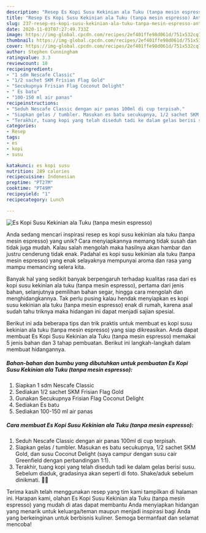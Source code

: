```yaml
---
description: "Resep Es Kopi Susu Kekinian ala Tuku (tanpa mesin espresso) Anti Gagal"
title: "Resep Es Kopi Susu Kekinian ala Tuku (tanpa mesin espresso) Anti Gagal"
slug: 237-resep-es-kopi-susu-kekinian-ala-tuku-tanpa-mesin-espresso-anti-gagal
date: 2020-11-03T07:27:49.733Z
image: https://img-global.cpcdn.com/recipes/2ef401ffe98d061d/751x532cq70/es-kopi-susu-kekinian-ala-tuku-tanpa-mesin-espresso-foto-resep-utama.jpg
thumbnail: https://img-global.cpcdn.com/recipes/2ef401ffe98d061d/751x532cq70/es-kopi-susu-kekinian-ala-tuku-tanpa-mesin-espresso-foto-resep-utama.jpg
cover: https://img-global.cpcdn.com/recipes/2ef401ffe98d061d/751x532cq70/es-kopi-susu-kekinian-ala-tuku-tanpa-mesin-espresso-foto-resep-utama.jpg
author: Stephen Cunningham
ratingvalue: 3.3
reviewcount: 10
recipeingredient:
- "1 sdm Nescafe Classic"
- "1/2 sachet SKM Frisian Flag Gold"
- "Secukupnya Frisian Flag Coconut Delight"
- " Es batu"
- "100-150 ml air panas"
recipeinstructions:
- "Seduh Nescafe Classic dengan air panas 100ml di cup terpisah."
- "Siapkan gelas / tumbler. Masukan es batu secukupnya, 1/2 sachet SKM Gold, dan susu Coconut Delight (saya campur dengan susu cair Greenfield dengan perbandingan 1:1)."
- "Terakhir, tuang kopi yang telah diseduh tadi ke dalam gelas berisi susu. Sebelum diaduk, gradasinya akan seperti di foto. Shake/aduk sebelum dinikmati. 🙌🏻"
categories:
- Resep
tags:
- es
- kopi
- susu

katakunci: es kopi susu 
nutrition: 289 calories
recipecuisine: Indonesian
preptime: "PT27M"
cooktime: "PT49M"
recipeyield: "1"
recipecategory: Lunch

---
```



![Es Kopi Susu Kekinian ala Tuku (tanpa mesin espresso)](https://img-global.cpcdn.com/recipes/2ef401ffe98d061d/751x532cq70/es-kopi-susu-kekinian-ala-tuku-tanpa-mesin-espresso-foto-resep-utama.jpg)

Anda sedang mencari inspirasi resep es kopi susu kekinian ala tuku (tanpa mesin espresso) yang unik? Cara menyiapkannya memang tidak susah dan tidak juga mudah. Kalau salah mengolah maka hasilnya akan hambar dan justru cenderung tidak enak. Padahal es kopi susu kekinian ala tuku (tanpa mesin espresso) yang enak selayaknya mempunyai aroma dan rasa yang mampu memancing selera kita.

Banyak hal yang sedikit banyak berpengaruh terhadap kualitas rasa dari es kopi susu kekinian ala tuku (tanpa mesin espresso), pertama dari jenis bahan, selanjutnya pemilihan bahan segar, hingga cara mengolah dan menghidangkannya. Tak perlu pusing kalau hendak menyiapkan es kopi susu kekinian ala tuku (tanpa mesin espresso) enak di rumah, karena asal sudah tahu triknya maka hidangan ini dapat menjadi sajian spesial.




Berikut ini ada beberapa tips dan trik praktis untuk membuat es kopi susu kekinian ala tuku (tanpa mesin espresso) yang siap dikreasikan. Anda dapat membuat Es Kopi Susu Kekinian ala Tuku (tanpa mesin espresso) memakai 5 jenis bahan dan 3 tahap pembuatan. Berikut ini langkah-langkah dalam membuat hidangannya.

<!--inarticleads1-->

##### Bahan-bahan dan bumbu yang dibutuhkan untuk pembuatan Es Kopi Susu Kekinian ala Tuku (tanpa mesin espresso):

1. Siapkan 1 sdm Nescafe Classic
1. Sediakan 1/2 sachet SKM Frisian Flag Gold
1. Gunakan Secukupnya Frisian Flag Coconut Delight
1. Sediakan  Es batu
1. Sediakan 100-150 ml air panas




<!--inarticleads2-->

##### Cara membuat Es Kopi Susu Kekinian ala Tuku (tanpa mesin espresso):

1. Seduh Nescafe Classic dengan air panas 100ml di cup terpisah.
1. Siapkan gelas / tumbler. Masukan es batu secukupnya, 1/2 sachet SKM Gold, dan susu Coconut Delight (saya campur dengan susu cair Greenfield dengan perbandingan 1:1).
1. Terakhir, tuang kopi yang telah diseduh tadi ke dalam gelas berisi susu. Sebelum diaduk, gradasinya akan seperti di foto. Shake/aduk sebelum dinikmati. 🙌🏻




Terima kasih telah menggunakan resep yang tim kami tampilkan di halaman ini. Harapan kami, olahan Es Kopi Susu Kekinian ala Tuku (tanpa mesin espresso) yang mudah di atas dapat membantu Anda menyiapkan hidangan yang menarik untuk keluarga/teman maupun menjadi inspirasi bagi Anda yang berkeinginan untuk berbisnis kuliner. Semoga bermanfaat dan selamat mencoba!
